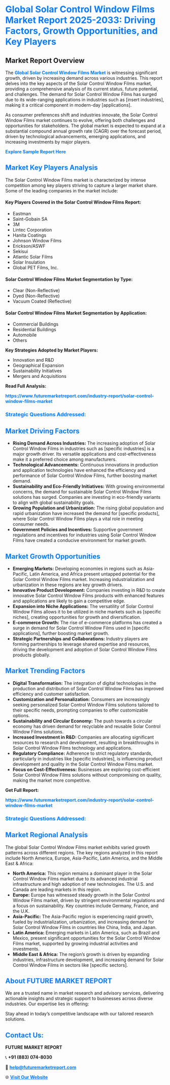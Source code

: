 <h1 style="color: #007BFF;">Global Solar Control Window Films Market Report 2025-2033: Driving Factors, Growth Opportunities, and Key Players</h1>

<section id="overview">
<h2>Market Report Overview</h2>
<p>The <a href="https://www.futuremarketreport.com/industry-report/solar-control-window-films-market" style="color: #007BFF; text-decoration: none;"><strong>Global Solar Control Window Films Market</strong></a> is witnessing significant growth, driven by increasing demand across various industries. This report delves into the key aspects of the Solar Control Window Films market, providing a comprehensive analysis of its current status, future potential, and challenges. The demand for Solar Control Window Films has surged due to its wide-ranging applications in industries such as [insert industries], making it a critical component in modern-day [applications].</p>
<p>As consumer preferences shift and industries innovate, the Solar Control Window Films market continues to evolve, offering both challenges and opportunities for stakeholders. The global market is expected to expand at a substantial compound annual growth rate (CAGR) over the forecast period, driven by technological advancements, emerging applications, and increasing investments by major players.</p>
</section>

<section id="overview">
<p><a href="https://www.futuremarketreport.com/request-sample/reportId=53309" style="color: #007BFF; text-decoration: none;"><strong>Explore Sample Report Here</strong></a></p>
</section>

<section id="key-players">
<h2 style="color: #007BFF;">Market Key Players Analysis</h2>
<p>The Solar Control Window Films market is characterized by intense competition among key players striving to capture a larger market share. Some of the leading companies in the market include:</p>
<h4>Key Players Covered in the Solar Control Window Films Report:</h4>
<ul><li>Eastman</li><li>Saint-Gobain SA</li><li>3M</li><li>Lintec Corporation</li><li>Hanita Coatings</li><li>Johnson Window Films</li><li>Erickson/ASWF</li><li>Sekisui</li><li>Atlantic Solar Films</li><li>Solar Insulation</li><li>Global PET Films, Inc.</li></ul>
<h4>Solar Control Window Films Market Segmentation by Type:</h4>
<ul><li>Clear (Non-Reflective)</li><li>Dyed (Non-Reflective)</li><li>Vacuum Coated (Reflective)</li></ul>

<h4>Solar Control Window Films Market Segmentation by Application:</h4>
<ul><li>Commercial Buildings</li><li>Residential Buildings</li><li>Automobile</li><li>Others</li></ul>
<p><strong>Key Strategies Adopted by Market Players:</strong></p>
<ul>
<li>Innovation and R&D</li>
<li>Geographical Expansion</li>
<li>Sustainability Initiatives</li>
<li>Mergers and Acquisitions</li>
</ul>
</section>

<section>
<p><strong>Read Full Analysis: </strong></p><a href="https://www.futuremarketreport.com/industry-report/solar-control-window-films-market" style="color: #007BFF; text-decoration: none;"><strong>https://www.futuremarketreport.com/industry-report/solar-control-window-films-market</strong></a>
<h3 style="color: #007BFF;">Strategic Questions Addressed:</h3>
</section>

<section id="driving-factors">
<h2 style="color: #007BFF;">Market Driving Factors</h2>
<ul>
<li><strong>Rising Demand Across Industries:</strong> The increasing adoption of Solar Control Window Films in industries such as [specific industries] is a major growth driver. Its versatile applications and cost-effectiveness make it a preferred choice among manufacturers.</li>
<li><strong>Technological Advancements:</strong> Continuous innovations in production and application technologies have enhanced the efficiency and performance of Solar Control Window Films, further boosting market demand.</li>
<li><strong>Sustainability and Eco-Friendly Initiatives:</strong> With growing environmental concerns, the demand for sustainable Solar Control Window Films solutions has surged. Companies are investing in eco-friendly variants to align with global sustainability goals.</li>
<li><strong>Growing Population and Urbanization:</strong> The rising global population and rapid urbanization have increased the demand for [specific products], where Solar Control Window Films plays a vital role in meeting consumer needs.</li>
<li><strong>Government Policies and Incentives:</strong> Supportive government regulations and incentives for industries using Solar Control Window Films have created a conducive environment for market growth.</li>
</ul>
</section>

<section id="growth-opportunities">
<h2 style="color: #007BFF;">Market Growth Opportunities</h2>
<ul>
<li><strong>Emerging Markets:</strong> Developing economies in regions such as Asia-Pacific, Latin America, and Africa present untapped potential for the Solar Control Window Films market. Increasing industrialization and urbanization in these regions are key growth drivers.</li>
<li><strong>Innovative Product Development:</strong> Companies investing in R&D to create innovative Solar Control Window Films products with enhanced features and applications are likely to gain a competitive edge.</li>
<li><strong>Expansion into Niche Applications:</strong> The versatility of Solar Control Window Films allows it to be utilized in niche markets such as [specific niches], creating opportunities for growth and diversification.</li>
<li><strong>E-commerce Growth:</strong> The rise of e-commerce platforms has created a surge in demand for Solar Control Window Films used in [specific applications], further boosting market growth.</li>
<li><strong>Strategic Partnerships and Collaborations:</strong> Industry players are forming partnerships to leverage shared expertise and resources, driving the development and adoption of Solar Control Window Films products globally.</li>
</ul>
</section>

<section id="trending-factors">
<h2 style="color: #007BFF;">Market Trending Factors</h2>
<ul>
<li><strong>Digital Transformation:</strong> The integration of digital technologies in the production and distribution of Solar Control Window Films has improved efficiency and customer satisfaction.</li>
<li><strong>Customization and Personalization:</strong> Consumers are increasingly seeking personalized Solar Control Window Films solutions tailored to their specific needs, prompting companies to offer customizable options.</li>
<li><strong>Sustainability and Circular Economy:</strong> The push towards a circular economy has driven demand for recyclable and reusable Solar Control Window Films solutions.</li>
<li><strong>Increased Investment in R&D:</strong> Companies are allocating significant resources to research and development, resulting in breakthroughs in Solar Control Window Films technology and applications.</li>
<li><strong>Regulatory Compliance:</strong> Adherence to strict regulatory standards, particularly in industries like [specific industries], is influencing product development and quality in the Solar Control Window Films market.</li>
<li><strong>Focus on Cost-Effectiveness:</strong> Businesses are exploring cost-efficient Solar Control Window Films solutions without compromising on quality, making the market more competitive.</li>
</ul>
</section>

<section>
<p><strong>Get Full Report: </strong></p><a href="https://www.futuremarketreport.com/industry-report/solar-control-window-films-market" style="color: #007BFF; text-decoration: none;"><strong>https://www.futuremarketreport.com/industry-report/solar-control-window-films-market</strong></a>
<h3 style="color: #007BFF;">Strategic Questions Addressed:</h3>
</section>


<section id="regional-analysis">
<h2 style="color: #007BFF;">Market Regional Analysis</h2>
<p>The global Solar Control Window Films market exhibits varied growth patterns across different regions. The key regions analyzed in this report include North America, Europe, Asia-Pacific, Latin America, and the Middle East & Africa:</p>
<ul>
<li><strong>North America:</strong> This region remains a dominant player in the Solar Control Window Films market due to its advanced industrial infrastructure and high adoption of new technologies. The U.S. and Canada are leading markets in this region.</li>
<li><strong>Europe:</strong> Europe has witnessed steady growth in the Solar Control Window Films market, driven by stringent environmental regulations and a focus on sustainability. Key countries include Germany, France, and the U.K.</li>
<li><strong>Asia-Pacific:</strong> The Asia-Pacific region is experiencing rapid growth, fueled by industrialization, urbanization, and increasing demand for Solar Control Window Films in countries like China, India, and Japan.</li>
<li><strong>Latin America:</strong> Emerging markets in Latin America, such as Brazil and Mexico, present significant opportunities for the Solar Control Window Films market, supported by growing industrial activities and investments.</li>
<li><strong>Middle East & Africa:</strong> The region’s growth is driven by expanding industries, infrastructure development, and increasing demand for Solar Control Window Films in sectors like [specific sectors].</li>
</ul>
</section>

<footer>
<h2 style="color: #007BFF;">About FUTURE MARKET REPORT</h2>
<p>We are a trusted name in market research and advisory services, delivering actionable insights and strategic support to businesses across diverse industries. Our expertise lies in offering:</p>

<p>Stay ahead in today’s competitive landscape with our tailored research solutions.</p>

<h2 style="color: #007BFF;">Contact Us:</h2>
<p><strong>FUTURE MARKET REPORT</strong></p>
<p>📞 <strong>+91 (883) 074-8030</strong></p>
<p>📧 <strong><a href="mailto:help@futuremarketreport.com" style="color: #007BFF;">help@futuremarketreport.com</a></strong></p>
<p>🌐 <strong><a href="https://www.futuremarketreport.com/" style="color: #007BFF;">Visit Our Website</a></strong></p>
</footer>